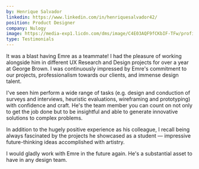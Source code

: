 ```yaml
---
by: Henrique Salvador
linkedin: https://www.linkedin.com/in/henriquesalvador42/
position: Product Designer
company: Nulogy
image: https://media-exp1.licdn.com/dms/image/C4E03AQF9fCKbIF-TFw/profile-displayphoto-shrink_800_800/0/1581973415193?e=1634169600&v=beta&t=orSgWs6GxgCKgv3VtR2xOeWL0d6J6HNKa4E1XXZzXyQ
type: Testimonials
---
```


It was a blast having Emre as a teammate! I had the pleasure of working alongside him in different UX Research and Design projects for over a year at George Brown. I was continuously impressed by Emre's commitment to our projects, professionalism towards our clients, and immense design talent.

I've seen him perform a wide range of tasks (e.g. design and conduction of surveys and interviews, heuristic evaluations, wireframing and prototyping) with confidence and craft. He's the team member you can count on not only to get the job done but to be insightful and able to generate innovative solutions to complex problems.

In addition to the hugely positive experience as his colleague, I recall being always fascinated by the projects he showcased as a student — impressive future-thinking ideas accomplished with artistry.

I would gladly work with Emre in the future again. He's a substantial asset to have in any design team.
